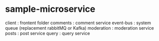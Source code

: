 # sample-microservice

client : frontent folder
comments : comment service
event-bus : system queue (replacement rabbitMQ or Kafka)
moderation : moderation service
posts : post service
query : query service
